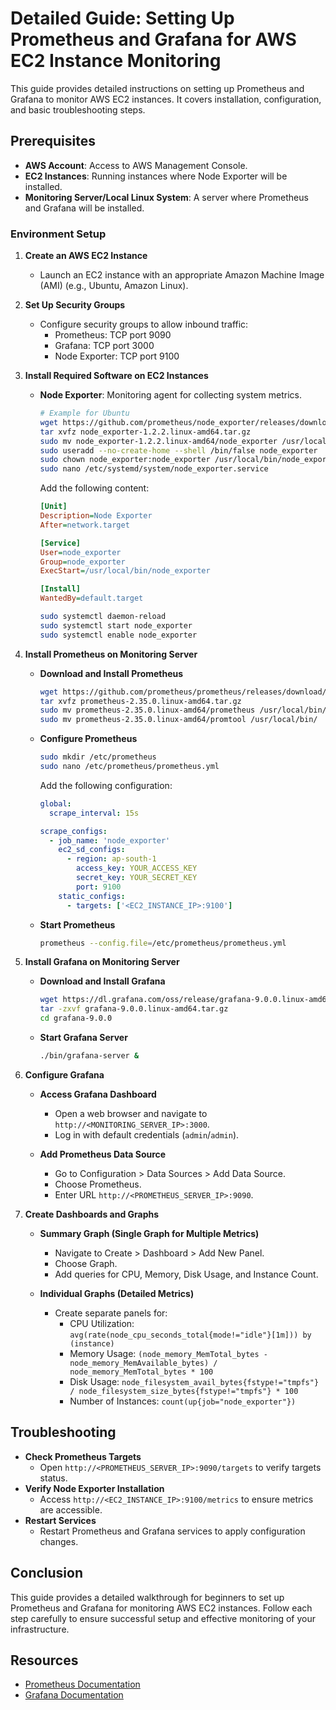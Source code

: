# Detailed Guide: Setting Up Prometheus and Grafana for AWS EC2 Instance Monitoring

This guide provides detailed instructions on setting up Prometheus and Grafana to monitor AWS EC2 instances. It covers installation, configuration, and basic troubleshooting steps.

## Prerequisites

- **AWS Account**: Access to AWS Management Console.
- **EC2 Instances**: Running instances where Node Exporter will be installed.
- **Monitoring Server/Local Linux System**: A server where Prometheus and Grafana will be installed.

### Environment Setup

1. **Create an AWS EC2 Instance**
   - Launch an EC2 instance with an appropriate Amazon Machine Image (AMI) (e.g., Ubuntu, Amazon Linux).

2. **Set Up Security Groups**
   - Configure security groups to allow inbound traffic:
     - Prometheus: TCP port 9090
     - Grafana: TCP port 3000
     - Node Exporter: TCP port 9100

3. **Install Required Software on EC2 Instances**
   - **Node Exporter**: Monitoring agent for collecting system metrics.
     ```bash
     # Example for Ubuntu
     wget https://github.com/prometheus/node_exporter/releases/download/v1.2.2/node_exporter-1.2.2.linux-amd64.tar.gz
     tar xvfz node_exporter-1.2.2.linux-amd64.tar.gz
     sudo mv node_exporter-1.2.2.linux-amd64/node_exporter /usr/local/bin/
     sudo useradd --no-create-home --shell /bin/false node_exporter
     sudo chown node_exporter:node_exporter /usr/local/bin/node_exporter
     sudo nano /etc/systemd/system/node_exporter.service
     ```
     Add the following content:
     ```ini
     [Unit]
     Description=Node Exporter
     After=network.target

     [Service]
     User=node_exporter
     Group=node_exporter
     ExecStart=/usr/local/bin/node_exporter

     [Install]
     WantedBy=default.target
     ```
     ```bash
     sudo systemctl daemon-reload
     sudo systemctl start node_exporter
     sudo systemctl enable node_exporter
     ```

4. **Install Prometheus on Monitoring Server**

   - **Download and Install Prometheus**
     ```bash
     wget https://github.com/prometheus/prometheus/releases/download/v2.35.0/prometheus-2.35.0.linux-amd64.tar.gz
     tar xvfz prometheus-2.35.0.linux-amd64.tar.gz
     sudo mv prometheus-2.35.0.linux-amd64/prometheus /usr/local/bin/
     sudo mv prometheus-2.35.0.linux-amd64/promtool /usr/local/bin/
     ```

   - **Configure Prometheus**
     ```bash
     sudo mkdir /etc/prometheus
     sudo nano /etc/prometheus/prometheus.yml
     ```
     Add the following configuration:
     ```yaml
     global:
       scrape_interval: 15s

     scrape_configs:
       - job_name: 'node_exporter'
         ec2_sd_configs:
           - region: ap-south-1
             access_key: YOUR_ACCESS_KEY
             secret_key: YOUR_SECRET_KEY
             port: 9100
         static_configs:
           - targets: ['<EC2_INSTANCE_IP>:9100']
     ```

   - **Start Prometheus**
     ```bash
     prometheus --config.file=/etc/prometheus/prometheus.yml
     ```

5. **Install Grafana on Monitoring Server**

   - **Download and Install Grafana**
     ```bash
     wget https://dl.grafana.com/oss/release/grafana-9.0.0.linux-amd64.tar.gz
     tar -zxvf grafana-9.0.0.linux-amd64.tar.gz
     cd grafana-9.0.0
     ```

   - **Start Grafana Server**
     ```bash
     ./bin/grafana-server &
     ```

6. **Configure Grafana**

   - **Access Grafana Dashboard**
     - Open a web browser and navigate to `http://<MONITORING_SERVER_IP>:3000`.
     - Log in with default credentials (`admin`/`admin`).

   - **Add Prometheus Data Source**
     - Go to Configuration > Data Sources > Add Data Source.
     - Choose Prometheus.
     - Enter URL `http://<PROMETHEUS_SERVER_IP>:9090`.

7. **Create Dashboards and Graphs**

   - **Summary Graph (Single Graph for Multiple Metrics)**
     - Navigate to Create > Dashboard > Add New Panel.
     - Choose Graph.
     - Add queries for CPU, Memory, Disk Usage, and Instance Count.

   - **Individual Graphs (Detailed Metrics)**
     - Create separate panels for:
       - CPU Utilization: `avg(rate(node_cpu_seconds_total{mode!="idle"}[1m])) by (instance)`
       - Memory Usage: `(node_memory_MemTotal_bytes - node_memory_MemAvailable_bytes) / node_memory_MemTotal_bytes * 100`
       - Disk Usage: `node_filesystem_avail_bytes{fstype!="tmpfs"} / node_filesystem_size_bytes{fstype!="tmpfs"} * 100`
       - Number of Instances: `count(up{job="node_exporter"})`

## Troubleshooting

- **Check Prometheus Targets**
  - Open `http://<PROMETHEUS_SERVER_IP>:9090/targets` to verify targets status.
- **Verify Node Exporter Installation**
  - Access `http://<EC2_INSTANCE_IP>:9100/metrics` to ensure metrics are accessible.
- **Restart Services**
  - Restart Prometheus and Grafana services to apply configuration changes.

## Conclusion

This guide provides a detailed walkthrough for beginners to set up Prometheus and Grafana for monitoring AWS EC2 instances. Follow each step carefully to ensure successful setup and effective monitoring of your infrastructure.

## Resources

- [Prometheus Documentation](https://prometheus.io/docs/)
- [Grafana Documentation](https://grafana.com/docs/)
